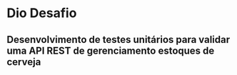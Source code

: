 # Dio Desafio ## 
## Desenvolvimento de testes unitários para validar uma API REST de gerenciamento estoques de cerveja
